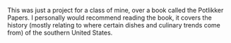This was just a project for a class of mine, over a book called the Potlikker Papers.
I personally would recommend reading the book, it covers the history (mostly relating to where certain dishes and culinary trends come from) of the southern United States.
